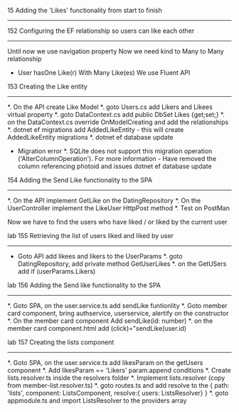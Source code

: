 15 Adding the 'Likes' functionality from start to finish
***

152 Configuring the EF relationship so users can like each other
***
Until now we use navigation property
Now we need kind to  Many to Many  relationship
  - User hasOne Like(r) With Many Like(es)
We use Fluent API

153 Creating the Like entity
***
*. On the API create Like Model
*. goto Users.cs add Likers and Likees virtual property
*. goto DataContext.cs add public DbSet<Like>  Likes {get;set;}
*. on the   DataContext.cs override OnModelCreating and add the relationships
*. dotnet ef migrations add AddedLikeEntity - this will create AddedLikeEntity migrations
*. dotnet ef database update

- Migration error
*. SQLite does not support this migration operation ('AlterColumnOperation'). For more information
        - Have removed the column referencing photoid and issues dotnet ef database update

154 Adding the Send Like functionality to the SPA
****
*. On the API implement GetLike on the DatingRepository
*. On the UserController implement the LikeUser HttpPost method
*. Test on PostMan

Now we have to find the users who have liked / or liked by the current user

lab 155 Retrieving the list of users liked and liked by user
***
* Goto API add likees and likers to the UserParams
*. goto DatingRepository, add private method GetUserLikes
*. on the GetUSers add if (userParams.Likers)

lab 156 Adding the Send like functionality to the SPA
***
*. Goto SPA, on the user.service.ts add sendLike funtionlity
*. Goto member card component, bring authservice, userservice, alertify on the constructor
*. On the  member card component Add sendLike(id: number)
*. on the member card component.html add (click)="sendLike(user.id)

lab 157 Creating the lists component
***
*. Goto SPA, on the user.service.ts add likesParam on the getUsers component
*. Add likesParam == 'Likers' param.append conditions
*. Create lists.resolver.ts inside the resolvers folder
*. Implement lists.resolver (copy from member-list.resolver.ts)
*.  goto routes.ts and add resolve to the  { path: 'lists', component: ListsComponent, resolve:{ users: ListsResolver} }
*. goto appmodule.ts and import ListsResolver to the providers array
